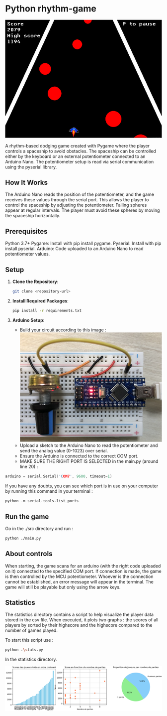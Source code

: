 # Python rhythm-game

![alt text](src/assets/readMePic.PNG)

A rhythm-based dodging game created with Pygame where the player controls a spaceship to avoid obstacles. The spaceship can be controlled either by the keyboard or an external potentiometer connected to an Arduino Nano. The potentiometer setup is read via serial communication using the pyserial library.

## How It Works

The Arduino Nano reads the position of the potentiometer, and the game receives these values through the serial port. This allows the player to control the spaceship by adjusting the potentiometer.
Falling spheres appear at regular intervals. The player must avoid these spheres by moving the spaceship horizontally.

## Prerequisites

Python 3.7+
Pygame: Install with pip install pygame.
Pyserial: Install with pip install pyserial.
Arduino: Code uploaded to an Arduino Nano to read potentiometer values.

## Setup

1. **Clone the Repository**:

   ```bash
   git clone <repository-url>
   ```

2. **Install Required Packages**:

   ```bash
   pip install -r requirements.txt
   ```

3. **Arduino Setup**:
   - Build your circuit according to this image :
   ![alt text](src/assets/circuit-Rhythm.jpg)
   - Upload a sketch to the Arduino Nano to read the potentiometer and send the analog value (0-1023) over serial.
   - Ensure the Arduino is connected to the correct COM port.
   - MAKE SURE THE RIGHT PORT IS SELECTED in the main.py (around line 20) :

```cpp
arduino = serial.Serial('COM7', 9600, timeout=1)
```

If you have any doubts, you can see which port is in use on your computer by running this command in your terminal :

```python
python -m serial.tools.list_ports
```

## Run the game

Go in the ./src directory and run :

```bash
python ./main.py
```

## About controls

When starting, the game scans for an arduino (with the right code uploaded on it) connected to the specified COM port. If connection is made, the game is then controlled by the MCU potentiometer. Whoever is the connection cannot be established, an error message will appear in the terminal. The game will still be playable but only using the arrow keys.

## Statistics

The statistics directory contains a script to help visualize the player data stored in the csv file.
When executed, it plots two graphs : the scores of all players by sorted by their highscore and the highscore compared to the number of games played.

To start this script use :
```bash
python .\stats.py
```
In the statistics directory.

![alt text](src/assets/stats-fig.png)